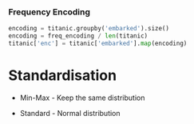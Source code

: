 ### Frequency Encoding


```Python
encoding = titanic.groupby('embarked').size()
encoding = freq_encoding / len(titanic)
titanic['enc'] = titanic['embarked'].map(encoding)
```

# Standardisation

* Min-Max - Keep the same distribution

* Standard - Normal distribution

